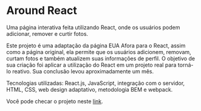 # Around React

Uma página interativa feita utilizando React, onde os usuários podem adicionar, remover e curtir fotos.

Este projeto é uma adaptação da página EUA Afora para o React, assim como a página original, ela permite que os usuários adicionem, removam, curtam fotos e também atualizem suas informações de perfil. O objetivo de sua criação foi aplicar a utilização do React em um projeto real para torná-lo reativo. Sua conclusão levou aproximadamente um mês.

Tecnologias utilizadas: React.js, JavaScript, integração com o servidor, HTML, CSS, web design adaptativo, metodologia BEM e webpack.

Você pode checar o projeto neste [link](https://anynoise00.github.io/around-react_ptbr).
